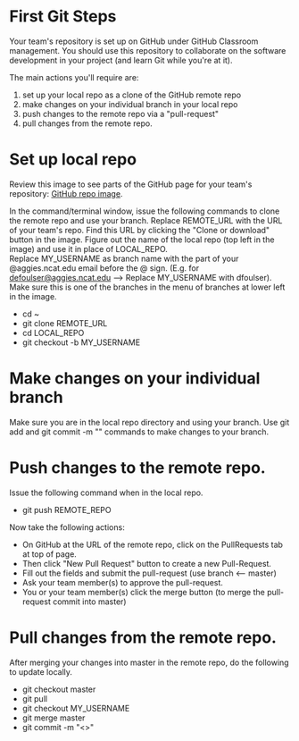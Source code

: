 # First Git Steps

Your team's repository is set up on GitHub under GitHub Classroom management.  You should use this repository
to collaborate on the software development in your project (and learn Git while you're at it). 

The main actions you'll require are:
1. set up your local repo as a clone of the GitHub remote repo
2. make changes on your individual branch in your local repo
3. push changes to the remote repo via a "pull-request"
4. pull changes from the remote repo.

# Set up local repo

Review this image to see parts of the GitHub page for your team's repository: [GitHub repo image](git-repo-url.png).

In the command/terminal window, issue the following commands to clone the remote repo and use your branch. 
Replace REMOTE_URL with the URL of your team's repo.  Find this URL by clicking the "Clone or download" button in the image.
Figure out the name of the local repo (top left in the image) and use it in place of LOCAL_REPO.  
Replace MY_USERNAME as branch name with the part of your @aggies.ncat.edu email 
before the @ sign. (E.g. for defoulser@aggies.ncat.edu --> Replace MY_USERNAME with dfoulser).  Make sure this is one
of the branches in the menu of branches at lower left in the image.

* cd ~
* git clone REMOTE_URL
* cd LOCAL_REPO
* git checkout -b MY_USERNAME

# Make changes on your individual branch

Make sure you are in the local repo directory and using your branch.  Use git add and git commit -m "" commands
to make changes to your branch.

# Push changes to the remote repo.

Issue the following command when in the local repo.

* git push REMOTE_REPO

Now take the following actions:

* On GitHub at the URL of the remote repo, click on the PullRequests tab at top of page.  
* Then click "New Pull Request" button to create a new Pull-Request.  
* Fill out the fields and submit the pull-request (use branch <-- master)
* Ask your team member(s) to approve the pull-request.
* You or your team member(s) click the merge button (to merge the pull-request commit into master)

# Pull changes from the remote repo.

After merging your changes into master in the remote repo, do the following to update locally.

* git checkout master
* git pull
* git checkout MY_USERNAME 
* git merge master
* git commit -m "<<put your message here>>"
